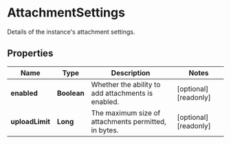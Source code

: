 

# AttachmentSettings

Details of the instance's attachment settings.
## Properties

Name | Type | Description | Notes
------------ | ------------- | ------------- | -------------
**enabled** | **Boolean** | Whether the ability to add attachments is enabled. |  [optional] [readonly]
**uploadLimit** | **Long** | The maximum size of attachments permitted, in bytes. |  [optional] [readonly]



